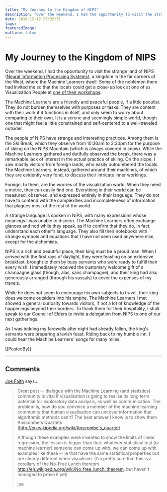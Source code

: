 ```yaml
---
title: "My Journey to the Kingdom of NIPS"
description: "Over the weekend, I had the opportunity to visit the strange land of NIPS (Neural Information Processing Systems), a kingdom in the far corners of the West, where the Machine Learners dwell. Some of the noblemen there had invited me so that the locals could get a close-up look at one of us Visualization People at one of their workshops."
date: 2010-12-12 23:32:51
tags: 
featuredImage: 
outline: false
---
```


# My Journey to the Kingdom of NIPS

Over the weekend, I had the opportunity to visit the strange land of NIPS (<a href="http://nips.cc/Conferences/2010/">Neural Information Processing Systems</a>), a kingdom in the far corners of the West, where the Machine Learners dwell. Some of the noblemen there had invited me so that the locals could get a close-up look at one of us Visualization People at <a href="http://cseweb.ucsd.edu/~lvdmaaten/workshops/nips2010/">one of their workshops</a>.

The Machine Learners are a friendly and peaceful people, if a little peculiar. They do not burden themselves with purposes or tasks. They are content with their work if it functions in itself, and only seem to worry about comparing to their own. It is a serene and seemingly simple world, though one that might feel a little constrained and self-centered to a well-traveled outsider.

The people of NIPS have strange and interesting practices. Among them is the Ski Break, which they observe from 10:30am to 3:30pm for the purpose of skiing on the NIPS Mountain (which is always covered in snow). While the Machine Learners gathered and dutifully observed the break, there was a remarkable lack of interest in the actual practice of skiing. On the slope, I saw mostly visitors from foreign lands, who easily outnumbered the locals. The Machine Learners, instead, gathered around their machines, of which they are evidently very fond, to discuss their intricate inner workings.

Foreign, to them, are the worries of the visualization world. When they need a metric, they can easily find one. Everything in their world can be measured, observed, and expressed entirely in their language. They do not have to contend with the complexities and incompleteness of information that plagues most of the rest of the world.

A strange language is spoken in NIPS, with many expressions whose meanings I was unable to discern. The Machine Learners often exchange glances and nod while they speak, as if to confirm that they do, in fact, understand each other's language. They also fill their notebooks with strange symbols and equations that I have not seen used anywhere else, except for the alchemists.

NIPS is a rich and beautiful place, their king must be a proud man. When I arrived with the first rays of daylight, they were feasting on an extensive breakfast, brought to them by busy servants who were ready to fulfill their every wish. I immediately received the customary welcome gift of a champagne glass (though, alas, sans champagne), and their king had also generously arranged (through his vassals) to cover the expenses of my travels.

While he does not seem to encourage his own subjects to travel, their king does welcome outsiders into his empire. The Machine Learners I met showed a general curiosity towards visitors, if not a lot of knowledge of the happenings beyond their borders. To thank them for their hospitality, I shall speak to our Council of Elders to invite a delegation from NIPS to one of our next gatherings.

As I was bidding my farewells after night had already fallen, the king's servants were preparing a lavish feast. Riding back to my humble inn, I could hear the Machine Learners' songs for many miles.

[[PostedBy]]

<aside class="comments">

---
## Comments

<a href="http://northumbria.academia.edu/JoeFaith" rel="nofollow noopener" target="_blank">Joe Faith</a> says…
>	Great post -- dialogue with the Machine Learning (and statistics) community is vital if visualisation is going to realise its long term potential for exploratory data analysis, as well as communication. The problem is, how do you convince a member of the machine learning community that human visualisation can uncover information that algorithmic methods can't? The best answer I know is to show them Anscombe's Quartets (http://en.wikipedia.org/wiki/Anscombe's_quartet).
>	
>	Although these examples were invented to show the limits of linear regression, the lesson is bigger than that: whatever statistical test (or machine learner) someone can come up with, we can come up with examples like these -- ie that have the same statistical properties but are clearly different when visualised. (I'm pretty sure that this is a corollary of the No-Free Lunch thereom http://en.wikipedia.org/wiki/No_free_lunch_theorem, but haven't managed to prove it yet)
>	
>	joe

</aside>

